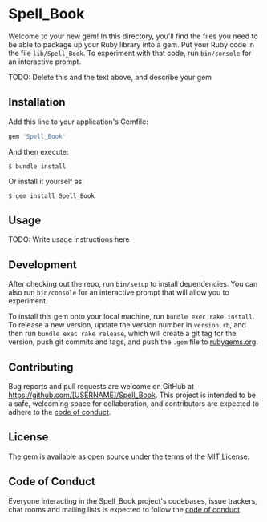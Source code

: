 # Spell_Book

Welcome to your new gem! In this directory, you'll find the files you need to be able to package up your Ruby library into a gem. Put your Ruby code in the file `lib/Spell_Book`. To experiment with that code, run `bin/console` for an interactive prompt.

TODO: Delete this and the text above, and describe your gem

## Installation

Add this line to your application's Gemfile:

```ruby
gem 'Spell_Book'
```

And then execute:

    $ bundle install

Or install it yourself as:

    $ gem install Spell_Book

## Usage

TODO: Write usage instructions here

## Development

After checking out the repo, run `bin/setup` to install dependencies. You can also run `bin/console` for an interactive prompt that will allow you to experiment.

To install this gem onto your local machine, run `bundle exec rake install`. To release a new version, update the version number in `version.rb`, and then run `bundle exec rake release`, which will create a git tag for the version, push git commits and tags, and push the `.gem` file to [rubygems.org](https://rubygems.org).

## Contributing

Bug reports and pull requests are welcome on GitHub at https://github.com/[USERNAME]/Spell_Book. This project is intended to be a safe, welcoming space for collaboration, and contributors are expected to adhere to the [code of conduct](https://github.com/[USERNAME]/Spell_Book/blob/master/CODE_OF_CONDUCT.md).


## License

The gem is available as open source under the terms of the [MIT License](https://opensource.org/licenses/MIT).

## Code of Conduct

Everyone interacting in the Spell_Book project's codebases, issue trackers, chat rooms and mailing lists is expected to follow the [code of conduct](https://github.com/[USERNAME]/Spell_Book/blob/master/CODE_OF_CONDUCT.md).
